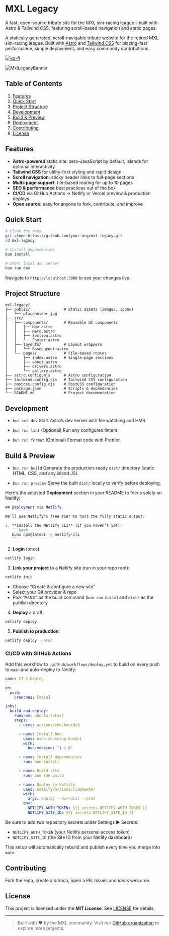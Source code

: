 # MXL Legacy

A fast, open-source tribute site for the MXL sim-racing league—built with Astro & Tailwind CSS, featuring scroll-based navigation and static pages.

A statically generated, scroll-navigable tribute website for the retired MXL sim-racing league.
Built with [Astro](https://astro.build/) and [Tailwind CSS](https://tailwindcss.com/) for blazing-fast performance, simple deployment, and easy community contributions.

[![ko-fi](https://ko-fi.com/img/githubbutton_sm.svg)](https://ko-fi.com/W7W81J3ADI)

![MxlLegacyBanner](https://github.com/user-attachments/assets/5f4898fa-ba6b-46e8-87ee-6dd28d183229)

## Table of Contents

1. [Features](#features)
2. [Quick Start](#quick-start)
3. [Project Structure](#project-structure)
4. [Development](#development)
5. [Build & Preview](#build--preview)
6. [Deployment](#deployment)
7. [Contributing](#contributing)
8. [License](#license)

## Features

- **Astro-powered** static site: zero-JavaScript by default, islands for optional interactivity
- **Tailwind CSS** for utility-first styling and rapid design
- **Scroll navigation**: sticky header links to full-page sections
- **Multi-page support**: file-based routing for up to 10 pages
- **SEO & performance** best practices out of the box
- **CI/CD** via GitHub Actions → Netlify or Vercel preview & production deploys
- **Open source**: easy for anyone to fork, contribute, and improve

## Quick Start

```bash
# Clone the repo
git clone https://github.com/your-org/mxl-legacy.git
cd mxl-legacy

# Install dependencies
bun install

# Start local dev server
bun run dev
```

Navigate to `http://localhost:3000` to see your changes live.

## Project Structure

```
mxl-legacy/
├── public/               # Static assets (images, icons)
│   └── placeholder.jpg
├── src/
│   ├── components/       # Reusable UI components
│   │   ├── Nav.astro
│   │   ├── Hero.astro
│   │   ├── Section.astro
│   │   └── Footer.astro
│   ├── layouts/          # Layout wrappers
│   │   └── BaseLayout.astro
│   └── pages/            # File-based routes
│       ├── index.astro   # Single-page sections
│       ├── about.astro
│       ├── drivers.astro
│       └── gallery.astro
├── astro.config.mjs      # Astro configuration
├── tailwind.config.cjs   # Tailwind CSS configuration
├── postcss.config.cjs    # PostCSS configuration
├── package.json          # Scripts & dependencies
└── README.md             # Project documentation
```

## Development

- `bun run dev`
  Start Astro’s dev server with file watching and HMR.

- `bun run lint`
  (Optional) Run any configured linters.

- `bun run format`
  (Optional) Format code with Prettier.

## Build & Preview

- `bun run build`
  Generate the production-ready `dist/` directory (static HTML, CSS, and any island JS).

- `bun run preview`
  Serve the built `dist/` locally to verify before deploying.

Here’s the adjusted **Deployment** section in your README to focus solely on Netlify:

````markdown
## Deployment via Netlify

We’ll use Netlify’s free tier to host the fully static output.

1. **Install the Netlify CLI** (if you haven’t yet):
   ```bash
   bunx npm@latest -g netlify-cli
   ```
````

2. **Login** (once):

```bash
netlify login
```

3. **Link your project** to a Netlify site (run in your repo root):

```bash
netlify init
```

- Choose “Create & configure a new site”
- Select your Git provider & repo
- Pick “Astro” as the build command (`bun run build`) and `dist/` as the publish directory

4. **Deploy** a draft:

```bash
netlify deploy
```

5. **Publish to production**:

```bash
netlify deploy --prod
```

### CI/CD with GitHub Actions

Add this workflow to `.github/workflows/deploy.yml` to build on every push to `main` and auto-deploy to Netlify:

```yaml
name: CI & Deploy

on:
  push:
    branches: [main]

jobs:
  build-and-deploy:
    runs-on: ubuntu-latest
    steps:
      - uses: actions/checkout@v3

      - name: Install Bun
        uses: oven-sh/setup-bun@v1
        with:
          bun-version: "1.1.0"

      - name: Install dependencies
        run: bun install

      - name: Build site
        run: bun run build

      - name: Deploy to Netlify
        uses: netlify/actions/cli@master
        with:
          args: deploy --dir=dist --prod
        env:
          NETLIFY_AUTH_TOKEN: ${{ secrets.NETLIFY_AUTH_TOKEN }}
          NETLIFY_SITE_ID: ${{ secrets.NETLIFY_SITE_ID }}
```

Be sure to add two repository secrets under Settings ▶ Secrets:

- `NETLIFY_AUTH_TOKEN` (your Netlify personal access token)
- `NETLIFY_SITE_ID` (the Site ID from your Netlify dashboard)

This setup will automatically rebuild and publish every time you merge into `main`.

## Contributing

Fork the repo, create a branch, open a PR. Issues and ideas welcome.

## License

This project is licensed under the **MIT License**. See [LICENSE](LICENSE) for details.

---

> Built with ❤️ by the MXL community.
> Visit our [GitHub organization](https://github.com/your-org) to explore more projects.
